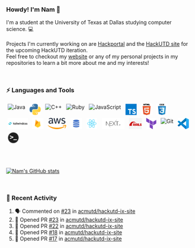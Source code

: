 ### Howdy! I'm Nam 👋
<!-- 👋 -->
I'm a student at the University of Texas at Dallas studying computer science. :computer:  
<br/>
Projects I'm currently working on are [Hackportal](https://github.com/acmutd/hackportal) and the [HackUTD site](https://github.com/acmutd/hackutd-ix-site) for the upcoming HackUTD iteration.  
Feel free to checkout my [website](https://nam-t24.github.io/nt/) or any of my personal projects in my repositories to learn a bit more about me and my interests!

<br/>

### :zap: Languages and Tools  
<div style="flex">
<img src="https://raw.githubusercontent.com/jmnote/z-icons/master/svg/java.svg" alt="Java" height="30" style="vertical-align:top; margin:4px">
<img src="icons/python.png" alt="Python" height="30" style="vertical-align:top; margin:4px">
<img src="https://raw.githubusercontent.com/jmnote/z-icons/master/svg/cpp.svg" alt="C++" height="30" style="vertical-align:top; margin:4px">
<img src="https://raw.githubusercontent.com/jmnote/z-icons/master/svg/ruby.svg" alt="Ruby" height="30" style="vertical-align:top; margin:4px">
<img src="https://raw.githubusercontent.com/jmnote/z-icons/master/svg/javascript.svg" alt="JavaScript" height="30" style="vertical-align:top; margin:4px">
<img src="https://raw.githubusercontent.com/github/explore/80688e429a7d4ef2fca1e82350fe8e3517d3494d/topics/typescript/typescript.png" alt="TypeScript" height="30" style="vertical-align:top; margin:4px">
<img src="https://raw.githubusercontent.com/github/explore/80688e429a7d4ef2fca1e82350fe8e3517d3494d/topics/html/html.png" alt="HTML5" height="30" style="vertical-align:top; margin:4px">
<img src="https://raw.githubusercontent.com/github/explore/80688e429a7d4ef2fca1e82350fe8e3517d3494d/topics/css/css.png" alt="CSS" height="30" style="vertical-align:top; margin:4px">
<img src="icons/tailwind.png" alt="TailwindCSS" height="30" style="vertical-align:top; margin:4px">
<img src="icons/firebase.png" alt="Firebase" height="30" style="vertical-align:top; margin:4px">
<img src="icons/aws.png" alt="AWS" height="30" style="vertical-align:top; margin:4px">
<img src="https://raw.githubusercontent.com/github/explore/80688e429a7d4ef2fca1e82350fe8e3517d3494d/topics/sql/sql.png" alt="SQL" height="30" style="vertical-align:top; margin:4px">
<img src="https://raw.githubusercontent.com/github/explore/80688e429a7d4ef2fca1e82350fe8e3517d3494d/topics/react/react.png" alt="React" height="30" style="vertical-align:top; margin:4px">
<img src="icons/Nextjs.png" alt="Nextjs" height="30" style="vertical-align:top; margin:4px">
<img src="icons/RubyOnRails.png" alt="RubyOnRails" height="30" style="vertical-align:top; margin:4px">
<img src="icons/terraform.png" alt="Terraform" height="30" style="vertical-align:top; margin:4px">
<img src="https://raw.githubusercontent.com/jmnote/z-icons/master/svg/git.svg" alt="Git" height="30" style="vertical-align:top; margin:4px">
<img src="https://raw.githubusercontent.com/github/explore/80688e429a7d4ef2fca1e82350fe8e3517d3494d/topics/visual-studio-code/visual-studio-code.png" alt="VSCode" height="30" style="vertical-align:top; margin:4px">
<img src="https://raw.githubusercontent.com/github/explore/80688e429a7d4ef2fca1e82350fe8e3517d3494d/topics/terminal/terminal.png" alt="Terminal" height="30" style="vertical-align:top; margin:4px">
</div>

<br/><br/>

[![Nam's GitHub stats](https://github-readme-stats.vercel.app/api?username=nam-t24&show_icons=true&theme=dracula&count_private=true&hide=stars)](https://github.com/anuraghazra/github-readme-stats)

<br/>

### :cowboy_hat_face: Recent Activity  
<!--START_SECTION:activity-->
1. 🗣 Commented on [#23](https://github.com/acmutd/hackutd-ix-site/issues/23) in [acmutd/hackutd-ix-site](https://github.com/acmutd/hackutd-ix-site)
2. 💪 Opened PR [#23](https://github.com/acmutd/hackutd-ix-site/pull/23) in [acmutd/hackutd-ix-site](https://github.com/acmutd/hackutd-ix-site)
3. 💪 Opened PR [#22](https://github.com/acmutd/hackutd-ix-site/pull/22) in [acmutd/hackutd-ix-site](https://github.com/acmutd/hackutd-ix-site)
4. 💪 Opened PR [#18](https://github.com/acmutd/hackutd-ix-site/pull/18) in [acmutd/hackutd-ix-site](https://github.com/acmutd/hackutd-ix-site)
5. 💪 Opened PR [#17](https://github.com/acmutd/hackutd-ix-site/pull/17) in [acmutd/hackutd-ix-site](https://github.com/acmutd/hackutd-ix-site)
<!--END_SECTION:activity-->

